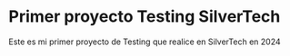 # Primer proyecto Testing SilverTech
Este es mi primer proyecto de Testing  que realice en SilverTech en 2024


